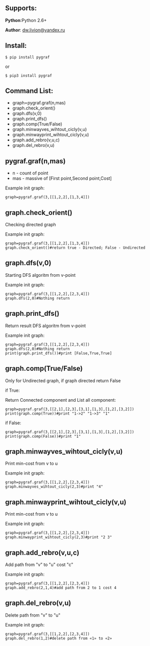 <h2> Supports: </h2>

**Python**:Python 2.6+

**Author**: dw.livion@yandex.ru


<h2>  Install: </h2> 


<syntaxhighlight lang=bash>

    $ pip install pygraf
</syntaxhighlight>

or

<syntaxhighlight lang=bash>

    $ pip3 install pygraf
</syntaxhighlight>

<h2>  Command List: </h2> 

* graph=pygraf.graf(n,mas)     
* graph.check_orient()
* graph.dfs(v,0)
* graph.print_dfs()
* graph.comp(True/False)
* graph.minwayves_wihtout_cicly(v,u)
* graph.minwayprint_wihtout_cicly(v,u)
* graph.add_rebro(v,u,c)
* graph.del_rebro(v,u)


<h2>  pygraf.graf(n,mas) </h2> 

* n - count of point
* mas - massive of [First point,Second point,Cost]

Example init graph:

<syntaxhighlight lang=python>

    graph=pygraf.graf(3,[[1,2,2],[1,3,4]])
</syntaxhighlight>

<h2>  graph.check_orient() </h2> 

Checking directed graph

Example init graph:

<syntaxhighlight lang=python>

    graph=pygraf.graf(3,[[1,2,2],[1,3,4]])
    graph.check_orient()#return true - Directed; False - Undirected
</syntaxhighlight>

<h2>  graph.dfs(v,0) </h2> 

Starting DFS algoritm from v-point

Example init graph:

<syntaxhighlight lang=python>

    graph=pygraf.graf(3,[[1,2,2],[2,3,4]])
    graph.dfs(2,0)#Nothing return
</syntaxhighlight>

<h2>  graph.print_dfs() </h2> 

Return result DFS algoritm from v-point

Example init graph:

<syntaxhighlight lang=python>

    graph=pygraf.graf(3,[[1,2,2],[2,3,4]])
    graph.dfs(2,0)#Nothing return
    print(graph.print_dfs())#print [False,True,True]
</syntaxhighlight>

<h2>  graph.comp(True/False) </h2>

Only for Undirected graph, if graph directed return False

if True:

Return Connected component and List all component:

<syntaxhighlight lang=python>

    graph=pygraf.graf(3,[[2,1],[2,3],[3,1],[1,3],[1,2],[3,2]])
    print(graph.comp(True))#print "1->2" "1->3" "1"
</syntaxhighlight>
if False:
<syntaxhighlight lang=python>

    graph=pygraf.graf(3,[[2,1],[2,3],[3,1],[1,3],[1,2],[3,2]])
    print(graph.comp(False))#print "1"
</syntaxhighlight>

<h2>  graph.minwayves_wihtout_cicly(v,u) </h2> 

Print min-cost from v to u

Example init graph:
<syntaxhighlight lang=python>

    graph=pygraf.graf(3,[[1,2,2],[2,3,4]])
    graph.minwayves_wihtout_cicly(2,3)#print "4"
</syntaxhighlight>

<h2>  graph.minwayprint_wihtout_cicly(v,u) </h2> 

Print min-cost from v to u

Example init graph:
<syntaxhighlight lang=python>

    graph=pygraf.graf(3,[[1,2,2],[2,3,4]])
    graph.minwayprint_wihtout_cicly(2,3)#print "2 3"
</syntaxhighlight>

<h2>  graph.add_rebro(v,u,c) </h2> 

Add path from "v" to "u" cost "c"

Example init graph:

<syntaxhighlight lang=python>

    graph=pygraf.graf(3,[[1,2,2],[2,3,4]])
    graph.add_rebro(2,1,4)#add path from 2 to 1 cost 4
</syntaxhighlight>

<h2>  graph.del_rebro(v,u) </h2> 

Delete path from "v" to "u"

Example init graph:

<syntaxhighlight lang=python>

    graph=pygraf.graf(3,[[1,2,2],[2,3,4]])
    graph.del_rebro(1,2)#delete path from «1» to «2»
</syntaxhighlight>
